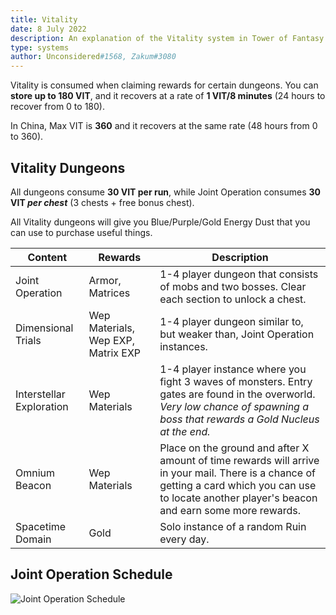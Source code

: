 ```yaml
---
title: Vitality
date: 8 July 2022
description: An explanation of the Vitality system in Tower of Fantasy. Vitality is consumed in exchange for claiming rewards for some daily content.
type: systems
author: Unconsidered#1568, Zakum#3080
---
```

Vitality is consumed when claiming rewards for certain dungeons. You can **store up to 180 VIT**, and it recovers at a rate of **1 VIT/8 minutes** (24 hours to recover from 0 to 180).

In China, Max VIT is **360** and it recovers at the same rate (48 hours from 0 to 360). 

## Vitality Dungeons
All dungeons consume **30 VIT per run**, while Joint Operation consumes **30 VIT <i>per chest</i>** (3 chests + free bonus chest).

All Vitality dungeons will give you Blue/Purple/Gold Energy Dust that you can use to purchase useful things.

| Content | Rewards | Description |
|---------|---------|-------------|
| Joint Operation | Armor, Matrices | 1-4 player dungeon that consists of mobs and two bosses. Clear each section to unlock a chest. |
| Dimensional Trials | Wep Materials, Wep EXP, Matrix EXP | 1-4 player dungeon similar to, but weaker than, Joint Operation instances. |
| Interstellar Exploration | Wep Materials | 1-4 player instance where you fight 3 waves of monsters. Entry gates are found in the overworld. *Very low chance of spawning a boss that rewards a Gold Nucleus at the end.* |
| Omnium Beacon | Wep Materials | Place on the ground and after X amount of time rewards will arrive in your mail. There is a chance of getting a card which you can use to locate another player's beacon and earn some more rewards. |
| Spacetime Domain | Gold | Solo instance of a random Ruin every day. |

## Joint Operation Schedule
![Joint Operation Schedule](/images/guides/JOINTOP.webp)